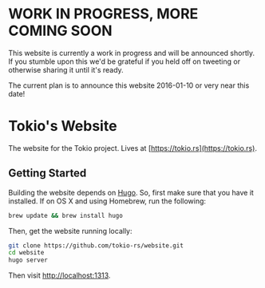 # WORK IN PROGRESS, MORE COMING SOON

This website is currently a work in progress and will be announced shortly. If
you stumble upon this we'd be grateful if you held off on tweeting or otherwise
sharing it until it's ready.

The current plan is to announce this website 2016-01-10 or very near this date!

# Tokio's Website

The website for the Tokio project. Lives at [https://tokio.rs](https://tokio.rs).

## Getting Started

Building the website depends on [Hugo](http://gohugo.io). So, first make sure
that you have it installed. If on OS X and using Homebrew, run the following:

```sh
brew update && brew install hugo
```

Then, get the website running locally:

```sh
git clone https://github.com/tokio-rs/website.git
cd website
hugo server
```

Then visit [http://localhost:1313](http://localhost:1313).
